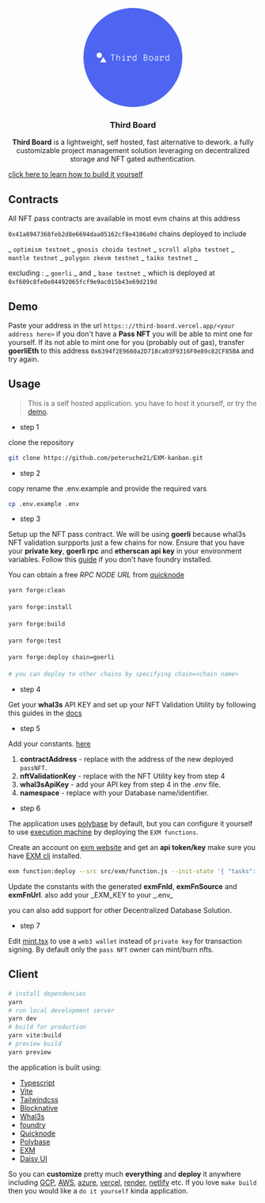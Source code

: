 <p align="center">
    <img src="./src/assets/vector/default.svg" height="200" style="border-radius:50%">
</p>
<div align="center">
  <h3 align="center">
  Third Board
  </h3>
</div>

<div align="center">

**Third Board** is a lightweight, self hosted, fast alternative to dework. a fully customizable project management solution leveraging on decentralized storage and NFT gated authentication.

</div>

[click here to learn how to build it yourself](https://mirror.xyz/anyaogu.eth/Pf__G5CTqExqXYpbrjQcUfr6mMiJaDf1GCGMAn7TWro)

## Contracts

All NFT pass contracts are available in most evm chains at this address

`0x41a8947368feb2d8e6694daa05162cf8e4106a9d`
chains deployed to include

_ `optimism testnet` _ `gnosis choida testnet` _ `scroll alpha testnet` _ `mantle testnet` _ `polygon zkevm testnet` _ `taiko testnet` \_

excluding : _ `goerli` _ and _ `base testnet` _ which is deployed at `0xf609c8fe0e04492065fcf9e9ac015b43e69d219d`

## Demo

Paste your address in the url `https:://third-board.vercel.app/<your address here>`
if you don't have a **Pass NFT** you will be able to mint one for yourself.
If its not able to mint one for you (probably out of gas), transfer **goerliEth** to this address `0x6394f2E9660a2D718ca03F9316F0e89c82CF85BA` and try again.

## Usage

> This is a self hosted application.
> you have to host it yourself, or try the [demo](third-board.vercel.app).

- step 1

clone the repository

```sh
git clone https://github.com/peteruche21/EXM-kanban.git
```

- step 2

copy rename the .env.example and provide the required vars

```sh
cp .env.example .env
```

- step 3

Setup up the NFT pass contract.
We will be using **goerli** because whal3s NFT validation surpports just a few chains for now.
Ensure that you have your **private key**, **goerli rpc** and **etherscan api key** in your environment variables.
Follow this [guide]("https://book.getfoundry.sh/getting-started/installation") if you don't have foundry installed.

You can obtain a free _RPC NODE URL_ from [quicknode]("https://www.quicknode.com/")

```sh
yarn forge:clean

yarn forge:install

yarn forge:build

yarn forge:test

yarn forge:deploy chain=goerli

# you can deploy to other chains by specifying chain=<chain name>
```

- step 4

Get your **whal3s** API KEY and set up your NFT Validation Utility by following this guides in the [docs]("https://docs.whal3s.xyz/")

- step 5

Add your constants. [here](./src/constants/index.ts)

1. **contractAddress** - replace with the address of the new deployed `passNFT`.
2. **nftValidationKey** - replace with the NFT Utility key from step 4
3. **whal3sApiKey** - add your API key from step 4 in the _.env_ file.
4. **namespace** - replace with your Database name/identifier.

- step 6

The application uses [polybase]("https://polybase.xyz") by default, but you can configure it yourself to use [execution machine]("https://exm.dev")
by deploying the `EXM functions`.

Create an account on [exm website]("https://exm.dev") and get an **api token/key** make sure you have [EXM cli]("https://docs.exm.dev/cli/introduction") installed.

```sh
exm function:deploy --src src/exm/function.js --init-state '{ "tasks": [], "archive": [], "projects": [] }' --token <your exm api token/key here>

```

Update the constants with the generated **exmFnId**, **exmFnSource** and **exmFnUrl**.
also add your _EXM_KEY to your _.env\_

you can also add support for other Decentralized Database Solution.

- step 7

Edit [mint.tsx](./src/views/Mint.tsx) to use a `web3 wallet` instead of `private key` for transaction signing. By default only the `pass NFT` owner can mint/burn nfts.

## Client

```sh
# install dependencies
yarn
# run local development server
yarn dev
# build for production
yarn vite:build
# preview build
yarn preview
```

the application is built using:

- [Typescript](https://www.typescriptlang.org/)
- [Vite](https://vitejs.dev/)
- [Tailwindcss](https://tailwindcss.com)
- [Blocknative](https://onboard.blocknative.com/)
- [Whal3s](https://whal3s.xyz)
- [foundry](https://book.getfoundry.sh/)
- [Quicknode](https://www.quicknode.com)
- [Polybase](https://polybase.xyz)
- [EXM](https://exm.dev)
- [Daisy UI](https://daisyui.com)

So you can **customize** pretty much **everything** and **deploy** it anywhere including [GCP](https://cloud.google.com), [AWS](https://aws.amazon.com), [azure](https://azure.microsoft.com), [vercel](https://vercel.com/), [render](https://render.com), [netlify](https://www.netlify.com) etc.
If you love `make build` then you would like a `do it yourself` kinda application.
